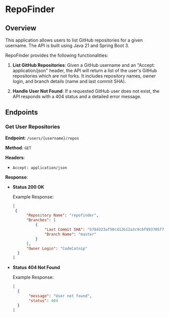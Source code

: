# RepoFinder

## Overview
This application allows users to list GitHub repositories for a given username. The API is built using Java 21 and Spring Boot 3.

RepoFinder provides the following functionalities:

1. **List GitHub Repositories**: Given a GitHub username and an "Accept: application/json" header, the API will return a list of the user's GitHub repositories which are not forks. It includes repository names, owner login, and branch details (name and last commit SHA).

2. **Handle User Not Found**: If a requested GitHub user does not exist, the API responds with a 404 status and a detailed error message.

## Endpoints

### Get User Repositories

**Endpoint**: `/users/{username}/repos`

**Method**: `GET`

**Headers**:
- `Accept: application/json`

**Response**:
- **Status 200 OK**

  Example Response:
  ```json
  [
   {
        "Repository Name": "repofinder",
        "Branches": [
            {
                "Last Commit SHA": "b784323af50c412b12a3c9c6f993705f74a32141",
                "Branch Name": "master"
            }
        ],
        "Owner Login": "CodeCatnip"
    }
  ]
- **Status 404 Not Found**

  Example Response:
  ```json 
  [
    {
         "message": "User not found",
         "status": 404
    }
  ]
